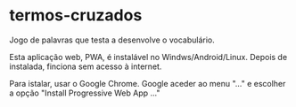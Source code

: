 # termos-cruzados

Jogo de palavras que testa a desenvolve o vocabulário.

Esta aplicação web, PWA, é instalável no Windws/Android/Linux.
Depois de instalada, finciona sem acesso à internet.

Para istalar, usar o Google Chrome.
Google aceder ao menu "..." e escolher a opção "Install Progressive Web App ..."
